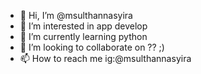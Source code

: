 - 👋 Hi, I’m @msulthannasyira
- 👀 I’m interested in app develop
- 🌱 I’m currently learning python
- 💞️ I’m looking to collaborate on ?? ;)
- 📫 How to reach me ig:@msulthannasyira

<!---
msulthannasyira/msulthannasyira is a ✨ special ✨ repository because its `README.md` (this file) appears on your GitHub profile.
You can click the Preview link to take a look at your changes.
--->
